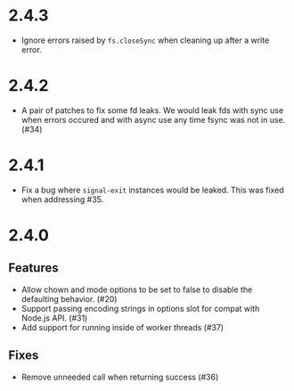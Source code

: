 # 2.4.3
* Ignore errors raised by `fs.closeSync` when cleaning up after a write
  error.
# 2.4.2
* A pair of patches to fix some fd leaks.  We would leak fds with sync use
  when errors occured and with async use any time fsync was not in use. (#34)
# 2.4.1
* Fix a bug where `signal-exit` instances would be leaked. This was fixed when addressing #35.
# 2.4.0
## Features
* Allow chown and mode options to be set to false to disable the defaulting behavior. (#20)
* Support passing encoding strings in options slot for compat with Node.js API. (#31)
* Add support for running inside of worker threads (#37)
## Fixes
* Remove unneeded call when returning success (#36)
